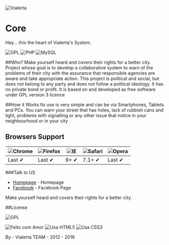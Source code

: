 
![Vialerta](http://vialerta.cc/img/vialerta_logo.svg )

# Core
Hey... this the heart of Vialerta's System.

![GPL](https://img.shields.io/badge/license-GPLv3-lightgrey.svg?style=flat-square) ![PHP](https://img.shields.io/badge/language-PHP-green.svg?style=flat-square)
![MySQL](https://img.shields.io/badge/DB-MySQL-blue.svg?style=flat-square)


##Who?
Make yourself heard and covers their rights for a better city.
Project whose goal is to develop a collaborative system to warn of the problems of their city with the assurance that responsible agencies are aware and take appropriate action.
This project is political and social, but does not belong to any party and does not follow a political ideology. It has no private bond or profit. It is based on and developed as free software under GPL version 3 licence

##How it Works
Its use is very simple and can be via Smartphones, Tablets and PCs. You can warn your street that has holes, lack of rubbish cans and light, problems with signalling or any other issue that notice in your neighbourhood or in your city

## Browsers Support

![Chrome](https://raw.github.com/alrra/browser-logos/master/chrome/chrome_48x48.png) | ![Firefox](https://raw.github.com/alrra/browser-logos/master/firefox/firefox_48x48.png) | ![IE](https://raw.github.com/alrra/browser-logos/master/internet-explorer/internet-explorer_48x48.png) | ![Safari](https://raw.github.com/alrra/browser-logos/master/safari/safari_48x48.png) | ![Opera](https://raw.github.com/alrra/browser-logos/master/opera/opera_48x48.png)
--- | --- | --- | --- | --- |
Last ✔ | Last ✔ | 9+ ✔ | 7.1+ ✔ | Last ✔|



###Talk to US
* [Homepage](http://vialerta.cc) - Homepage
* [Facebook](https://facebook.com/vialerta) - Facebook Page

Make yourself heard
and covers their rights for a better  city.



##License

![GPL](http://www.gnu.org/graphics/gplv3-88x31.png)

![Feito com Amor](http://forthebadge.com/images/badges/built-with-love.svg)
![Usa HTML5](http://forthebadge.com/images/badges/uses-html.svg)
![Usa CSS3](http://forthebadge.com/images/badges/uses-css.svg)


By - Vialerta TEAM - 2012 - 2016

